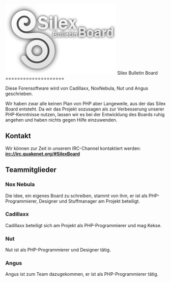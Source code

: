 ﻿<img src="https://github.com/SilexBoard/Board/raw/master/images/Logo.png">
Silex Bulletin Board
====================

Diese Forensoftware wird von Cadillaxx, NoxNebula, Nut und Angus geschrieben.

Wir haben zwar alle keinen Plan von PHP aber Langeweile, aus der das Silex Board entsteht. Da wir das Projekt sozusagen als zur Verbesserung unserer PHP-Kenntnisse nutzen, lassen wir es bei der Entwicklung des Boards ruhig angehen und haben nichts gegen Hilfe einzuwenden.


Kontakt
-------
Wir können zur Zeit in unserem IRC-Channel kontaktiert werden:
__[irc://irc.quakenet.org/#SilexBoard](irc://irc.quakenet.org/#SilexBoard)__


Teammitglieder
--------------
### Nox Nebula
Die Idee, ein eigenes Board zu schreiben, stammt von ihm, er ist als PHP-Programmierer, Designer und Stuffmanager am Projekt beteiligt.

### Cadillaxx
Cadillaxx beteiligt sich am Projekt als PHP-Programmierer und mag Kekse.

### Nut
Nut ist als PHP-Programmierer und Designer tätig.

### Angus
Angus ist zum Team dazugekommen, er ist als PHP-Programmierer tätig.